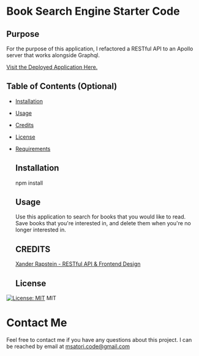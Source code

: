 # Book Search Engine Starter Code


## Purpose 
  For the purpose of this application, I refactored a RESTful API to an Apollo server that works alongside Graphql. 

[Visit the Deployed Application Here.](https://obscure-scrubland-19269.herokuapp.com/ "Deployed App")

  ## Table of Contents (Optional)

* [Installation](#installation)
* [Usage](#usage)
* [Credits](#credits)
* [License](#license)
* [Requirements](#requirements)


  ## Installation
    npm install
    

  ## Usage 
    Use this application to search for books that you would like to read. Save books that you're interested in, and delete them when you're no longer interested in. 

  ## CREDITS
    [Xander Rapstein - RESTful API & Frontend Design](https://github.com/Xandromus)

  ## License
[![License: MIT](https://img.shields.io/badge/License-MIT-yellow.svg)](https://opensource.org/licenses/MIT)
MIT



  # Contact Me
Feel free to contact me if you have any questions about this project. I can be reached by email at msatori.code@gmail.com
